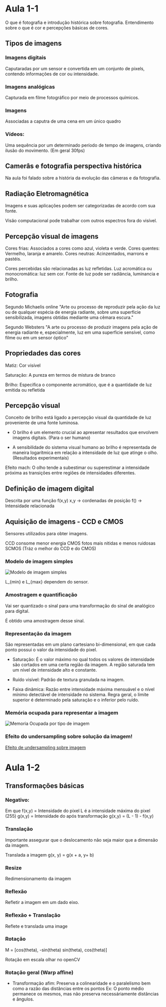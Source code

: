 # Aula 1-1
O que é fotografia e introdução histórica sobre fotografia.
Entendimento sobre o que é cor e percepções básicas de cores.


## Tipos de imagens

### Imagens digitais
Caputaradas por um sensor e convertida em um conjunto de pixels, contendo informações de cor ou intensidade.

### Imagens analógicas
Capturada em filme fotográfico por meio de processos químicos.

### Imagens
Associadas a caputra de uma cena em um único quadro

### Vídeos:
Uma sequência por um determinado período de tempo de imagens, criando ilusão do movimento. (Em geral 30fps)

## Camerâs e fotografia perspectiva histórica
Na aula foi falado sobre a história da evolução das câmeras e da fotografia.

## Radiação Eletromagnética
Imagens e suas aplicações podem ser categorizadas de acordo com sua fonte.

Visão computacional pode trabalhar com outros espectros fora do visível.

## Percepção visual de imagens

Cores frias: Associados a cores como azul, violeta e verde.
Cores quentes: Vermelho, laranja e amarelo.
Cores neutras: Acinzentados, marrons e pastéis.

Cores percebidas são relacionadas as luz refletidas.
Luz acromática ou monocromática: luz sem cor.
Fonte de luz pode ser radiância, luminancia e brilho.

## Fotografia
Segundo Michaelis online
"Arte ou processo de reproduzir pela ação da luz ou de qualquer espécia de energia radiante, sobre uma superficie sensibilizada, imagens obtidas mediante uma cêmara escura."

Segundo Websters
"A arte ou processo de produzir imagens pela ação de energia radiante e, especialmente, luz em uma superficie sensível, como filme ou em um sensor óptico"

## Propriedades das cores

Matiz: Cor visível

Saturação: A pureza em termos de mistura de branco

Brilho: Especifica o componente acromático, que é a quantidade de luz emitida ou refletida

## Percepção visual

Conceito de brilho está ligado a percepção visual da quantidade de luz proveniente de uma fonte luminosa.

- O brilho é um elemento crucial ao apresentar resultados que envolvem imagens digitais. (Para o ser humano)

- A sensibilidade do sistema visual humano ao brilho é representada de maneira logarítmica em relação a intensidade de luz que atinge o olho. (Resultados experimentais)

Efeito mach: O olho tende a subestimar ou superestimar a intensidade próxima as transições entre regiões de intensidades diferentes.

## Definição de imagem digital

Descrita por uma função f(x,y)
x,y -> cordenadas de posição
f() -> Intensidade relacionada

## Aquisição de imagens - CCD e CMOS

Sensores utilizados para obter imagens.

CCD consome menor energia
CMOS fotos mais nitidas e menos ruidosas
SCMOS (Tráz o melhor do CCD e do CMOS)

### Modelo de imagem simples
![Modelo de imagem simples](modelo_de_imagem_simples.png)

L_{min} e L_{max} dependem do sensor.

### Amostragem e quantificação

Vai ser quantizado o sinal para uma transformação do sinal de analógico para digital.

É obtido uma amostragem desse sinal.

### Representação da imagem

São representadas em um plano cartesiano bi-dimensional, em que cada ponto possui o valor da intensidade do pixel.

- Saturação: É o valor máximo no qual todos os valores de intensidade são cortados em uma certa região da imagem.
A região saturada tem um nível de intensidade alto e constante.

- Ruído visível: Padrão de textura granulada na imagem.

- Faixa dinâmica: Razão entre intensidade máxima mensuável e o nível mínimo detectável de intensidade no sistema.
Regra geral, o limite superior é determinado pela saturação e o inferior pelo ruído.

### Memória ocupada para representar a imagem
![Memoria Ocupada por tipo de imagem](memoria_ocupada_por_tamanho_de_imagem.png)

### Efeito do undersampling sobre solução da imagem!

[Efeito de undersampling sobre imagem](efeito_de_undersampling_sobre_imagem.png)

# Aula 1-2

## Transformações básicas

### Negativo:

Em que f(x,y) = Intensidade do pixel
L é a intensidade máxima do pixel (255)
g(x,y) = Intensidade do após transformação
g(x,y) = (L - 1) - f(x,y)

### Translação
Importante assegurar que o deslocamento não seja maior que a dimensão da imagem.

Translada a imagem
g(x, y) = g(x + a, y+ b)

### Resize
Redimensionamento da imagem

### Reflexão

Refletir a imagem em um dado eixo.

### Reflexão + Translação

Reflete e translada uma image

### Rotação

M = [cos(theta), -sin(theta)
    sin(theta), cos(theta)]

Rotação em escala olhar no openCV

### Rotação geral (Warp affine)

- Transformação afim: Preserva a colinearidade e o paralelismo bem como a razão das distâncias entre os pontos
Ex: O ponto médio permanece os mesmos, mas não preserva necessáriamente distâncias e ângulos.


   

